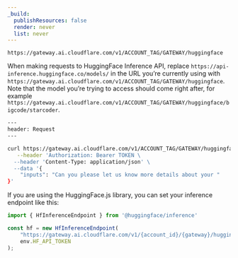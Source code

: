 ```yaml
---
_build:
  publishResources: false
  render: never
  list: never
---
```


`https://gateway.ai.cloudflare.com/v1/ACCOUNT_TAG/GATEWAY/huggingface`

When making requests to HuggingFace Inference API, replace `https://api-inference.huggingface.co/models/` in the URL you’re currently using with `https://gateway.ai.cloudflare.com/v1/ACCOUNT_TAG/GATEWAY/huggingface`. Note that the model you’re trying to access should come right after, for example `https://gateway.ai.cloudflare.com/v1/ACCOUNT_TAG/GATEWAY/huggingface/bigcode/starcoder`.


```bash
---
header: Request
---

curl https://gateway.ai.cloudflare.com/v1/ACCOUNT_TAG/GATEWAY/huggingface/bigcode/starcoder -X POST \
   --header 'Authorization: Bearer TOKEN \
  --header 'Content-Type: application/json' \
  --data '{
    "inputs": "Can you please let us know more details about your "
}'
```

If you are using the HuggingFace.js library, you can set your inference endpoint like this:

```javascript
import { HfInferenceEndpoint } from '@huggingface/inference'

const hf = new HfInferenceEndpoint(
	"https://gateway.ai.cloudflare.com/v1/{account_id}/{gateway}/huggingface/gpt2",
	env.HF_API_TOKEN
);
```